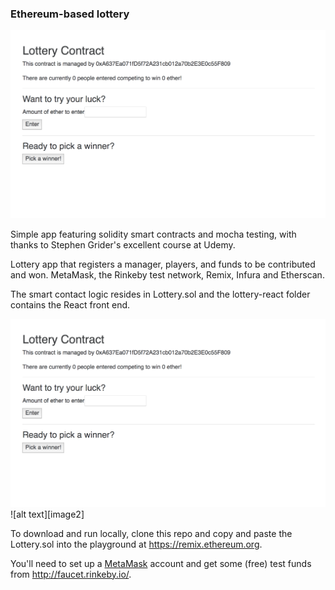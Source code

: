 
### Ethereum-based lottery


[image1]: images/image1.png
[image1]: images/image2.png

![alt text][image1]

Simple app featuring solidity smart contracts and mocha testing, with thanks to Stephen Grider's excellent course at Udemy.

Lottery app that registers a manager, players, and funds to be contributed and won. MetaMask, the Rinkeby test network, Remix, Infura and Etherscan.

The smart contact logic resides in Lottery.sol and the lottery-react folder contains the React front end. 

![alt text][image1]
![alt text][image2]

To download and run locally, clone this repo and copy and paste the Lottery.sol into the playground at https://remix.ethereum.org.

You'll need to set up a [MetaMask](https://metamask.io) account and get some (free) test funds from http://faucet.rinkeby.io/.
